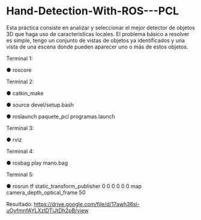 # Hand-Detection-With-ROS---PCL
Esta práctica consiste en analizar y seleccionar el mejor detector de objetos 3D que haga
uso de características locales. El problema básico a resolver es simple, tengo un conjunto
de vistas de objetos ya identificados y una vista de una escena donde pueden aparecer uno
o más de estos objetos.


Terminal 1:

● roscore

Terminal 2:

● catkin_make

● source devel/setup.bash

● roslaunch paquete_pcl programas.launch

Terminal 3:

● rviz

Terminal 4:

● rosbag play mano.bag

Terminal 5:

● rosrun tf static_transform_publisher 0 0 0 0 0 0 map camera_depth_optical_frame 50

Resultado: https://drive.google.com/file/d/17awh36si-uOyfmnfAYLXzlDTiJtDh2pB/view 
